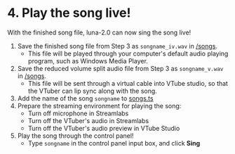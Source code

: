 # 4. Play the song live!

With the finished song file, luna-2.0 can now sing the song live!

1. Save the finished song file from Step 3 as `songname_iv.wav` in [/songs](https://github.com/smokie777/luna-2.0/tree/main/python/songs).
   - This file will be played through your computer's default audio playing program, such as Windows Media Player.
2. Save the reduced volume split audio file from Step 3 as `songname_v.wav` in [/songs](https://github.com/smokie777/luna-2.0/tree/main/python/songs).
   - This file will be sent through a virtual cable into VTube studio, so that the VTuber can lip sync along with the song.
3. Add the name of the song `songname` to [songs.ts](https://github.com/smokie777/luna-2.0/blob/main/javascript/control_panel/src/songs.ts)
4. Prepare the streaming environment for playing the song:
   - Turn off microphone in Streamlabs
   - Turn off the VTuber's audio in Streamlabs
   - Turn off the VTuber's audio preview in VTube Studio
5. Play the song through the control panel!
   - Type `songname` in the control panel input box, and click **Sing**
